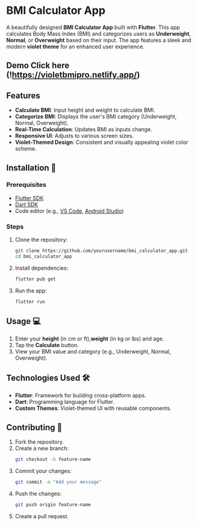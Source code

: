 # BMI Calculator App

A beautifully designed **BMI Calculator App** built with **Flutter**. This app calculates Body Mass Index (BMI) and categorizes users as **Underweight**, **Normal**, or **Overweight** based on their input. The app features a sleek and modern **violet theme** for an enhanced user experience.

## Demo Click here (!https://violetbmipro.netlify.app/)

## Features

- **Calculate BMI**: Input height and weight to calculate BMI.
- **Categorize BMI**: Displays the user's BMI category (Underweight, Normal, Overweight).
- **Real-Time Calculation**: Updates BMI as inputs change.
- **Responsive UI**: Adjusts to various screen sizes.
- **Violet-Themed Design**: Consistent and visually appealing violet color scheme.

## Installation 🚀

### Prerequisites

- [Flutter SDK](https://flutter.dev/docs/get-started/install)
- [Dart SDK](https://dart.dev/get-dart)
- Code editor (e.g., [VS Code](https://code.visualstudio.com/), [Android Studio](https://developer.android.com/studio))

### Steps

1. Clone the repository:
   ```bash
   git clone https://github.com/yourusername/bmi_calculator_app.git
   cd bmi_calculator_app
   ```

2. Install dependencies:
   ```bash
   flutter pub get
   ```

3. Run the app:
   ```bash
   flutter run
   ```
   
## Usage 💻

1. Enter your **height** (in cm or ft),**weight** (in kg or lbs) and age.
2. Tap the **Calculate** button.
3. View your BMI value and category (e.g., Underweight, Normal, Overweight).

## Technologies Used 🛠️

- **Flutter**: Framework for building cross-platform apps.
- **Dart**: Programming language for Flutter.
- **Custom Themes**: Violet-themed UI with reusable components.

## Contributing 🤝

1. Fork the repository.
2. Create a new branch:
   ```bash
   git checkout -b feature-name
   ```
3. Commit your changes:
   ```bash
   git commit -m "Add your message"
   ```
4. Push the changes:
   ```bash
   git push origin feature-name
   ```
5. Create a pull request.



